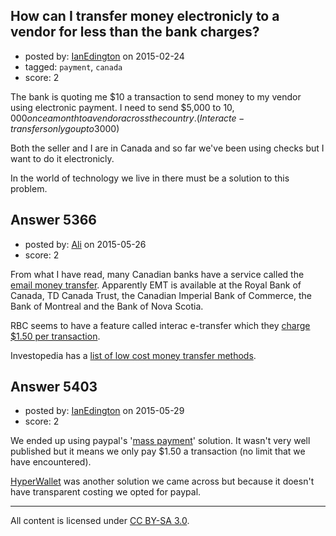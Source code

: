 ## How can I transfer money electronicly to a vendor for less than the bank charges?

- posted by: [IanEdington](https://stackexchange.com/users/4676270/ianedington) on 2015-02-24
- tagged: `payment`, `canada`
- score: 2

The bank is quoting me $10 a transaction to send money to my vendor using electronic payment. I need to send $5,000 to $10,000 once a month to a vendor across the country. (Interact e-transfers only go up to 3000$)

Both the seller and I are in Canada and so far we've been using checks but I want to do it electronicly.

In the world of technology we live in there must be a solution to this problem.


## Answer 5366

- posted by: [Ali](https://stackexchange.com/users/2815644/ali) on 2015-05-26
- score: 2

<p>From what I have read, many Canadian banks have a service called the <a href="http://www.investopedia.com/terms/e/email-money-transfer.asp" rel="nofollow">email money transfer</a>. Apparently EMT is available at the Royal Bank of Canada, TD Canada Trust, the Canadian Imperial Bank of Commerce, the Bank of Montreal and the Bank of Nova Scotia.</p>

<p>RBC seems to have a feature called interac e-transfer which they <a href="http://www.rbcroyalbank.com/products/deposits/interac-e-transfer.html" rel="nofollow">charge $1.50 per transaction</a>.</p>

<p>Investopedia has a <a href="http://www.investopedia.com/financial-edge/0411/7-low-cost-ways-to-transfer-money.aspx" rel="nofollow">list of low cost money transfer methods</a>.</p>



## Answer 5403

- posted by: [IanEdington](https://stackexchange.com/users/4676270/ianedington) on 2015-05-29
- score: 2

<p>We ended up using paypal's '<a href="https://www.paypal.com/ca/webapps/mpp/mass-payments" rel="nofollow">mass payment</a>' solution. It wasn't very well published but it means we only pay $1.50 a transaction (no limit that we have encountered).</p>

<p><a href="http://www.hyperwallet.com/features/global-bank-deposits/" rel="nofollow">HyperWallet</a> was another solution we came across but because it doesn't have transparent costing we opted for paypal.</p>




---

All content is licensed under [CC BY-SA 3.0](https://creativecommons.org/licenses/by-sa/3.0/).
